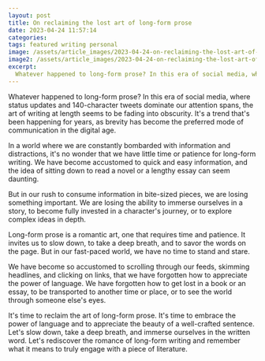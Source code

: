 ```yaml
---
layout: post
title: On reclaiming the lost art of long-form prose
date: 2023-04-24 11:57:14
categories:
tags: featured writing personal
image: /assets/article_images/2023-04-24-on-reclaiming-the-lost-art-of-long-form-prose/post-bg.jpg
image2: /assets/article_images/2023-04-24-on-reclaiming-the-lost-art-of-long-form-prose/post-bg.jpg
excerpt:
  Whatever happened to long-form prose? In this era of social media, where status updates and 140-character tweets dominate our attention spans, the art of writing at length seems to be fading into obscurity. It's a trend that's been happening for years, as brevity has become the preferred mode of communication in the digital age. In a world where we are constantly bombarded with information and distractions, it's no wonder that we have little time or patience for long-form writing. We have become accustomed to quick and easy information, and the idea of sitting down to read a novel or a lengthy essay can seem daunting. But in our rush to consume information in bite-sized pieces, we are losing something important. We are losing the ability to immerse ourselves in a story, to become fully invested in a character's journey, or to explore complex ideas in depth.
---
```

Whatever happened to long-form prose? In this era of social media, where status updates and 140-character tweets dominate our attention spans, the art of writing at length seems to be fading into obscurity. It's a trend that's been happening for years, as brevity has become the preferred mode of communication in the digital age.

In a world where we are constantly bombarded with information and distractions, it's no wonder that we have little time or patience for long-form writing. We have become accustomed to quick and easy information, and the idea of sitting down to read a novel or a lengthy essay can seem daunting.

But in our rush to consume information in bite-sized pieces, we are losing something important. We are losing the ability to immerse ourselves in a story, to become fully invested in a character's journey, or to explore complex ideas in depth.

Long-form prose is a romantic art, one that requires time and patience. It invites us to slow down, to take a deep breath, and to savor the words on the page. But in our fast-paced world, we have no time to stand and stare.

We have become so accustomed to scrolling through our feeds, skimming headlines, and clicking on links, that we have forgotten how to appreciate the power of language. We have forgotten how to get lost in a book or an essay, to be transported to another time or place, or to see the world through someone else's eyes.

It's time to reclaim the art of long-form prose. It's time to embrace the power of language and to appreciate the beauty of a well-crafted sentence. Let's slow down, take a deep breath, and immerse ourselves in the written word. Let's rediscover the romance of long-form writing and remember what it means to truly engage with a piece of literature.
